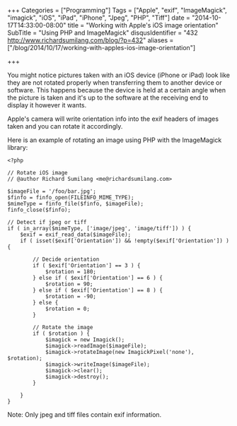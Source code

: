 +++
Categories = ["Programming"]
Tags = ["Apple", "exif", "ImageMagick", "imagick", "iOS", "iPad", "iPhone", "Jpeg", "PHP", "Tiff"]
date = "2014-10-17T14:33:00-08:00"
title = "Working with Apple's iOS image orientation"
SubTitle = "Using PHP and ImageMagick"
disqusIdentifier = "432 http://www.richardsumilang.com/blog/?p=432"
aliases = ["/blog/2014/10/17/working-with-apples-ios-image-orientation"]

+++

You might notice pictures taken with an iOS device (iPhone or iPad) look like
they are not rotated properly when transferring them to another device or
software. This happens because the device is held at a certain angle when the
picture is taken and it's up to the software at the receiving end to display it
however it wants.

Apple's camera will write orientation info into the exif headers of images
taken and you can rotate it accordingly.

Here is an example of rotating an image using PHP with the ImageMagick library:

<pre><code class="language-php" title="Rotate iOS image">&lt;?php

// Rotate iOS image
// @author Richard Sumilang &lt;me@richardsumilang.com&gt;

$imageFile = '/foo/bar.jpg';
$finfo = finfo_open(FILEINFO_MIME_TYPE);
$mimeType = finfo_file($finfo, $imageFile);
finfo_close($finfo);

// Detect if jpeg or tiff
if ( in_array($mimeType, ['image/jpeg', 'image/tiff']) ) {
	$exif = exif_read_data($imageFile);
	if ( isset($exif['Orientation']) &amp;&amp; !empty($exif['Orientation']) ) {

		// Decide orientation
		if ( $exif['Orientation'] == 3 ) {
			$rotation = 180;
		} else if ( $exif['Orientation'] == 6 ) {
			$rotation = 90;
		} else if ( $exif['Orientation'] == 8 ) {
			$rotation = -90;
		} else {
			$rotation = 0;
		}

		// Rotate the image
		if ( $rotation ) {
			$imagick = new Imagick();
			$imagick-&gt;readImage($imageFile);
			$imagick-&gt;rotateImage(new ImagickPixel('none'), $rotation);
			$imagick-&gt;writeImage($imageFile);
			$imagick-&gt;clear();
			$imagick-&gt;destroy();
		}

	}
}</code></pre>

Note: Only jpeg and tiff files contain exif information.
